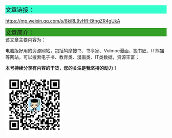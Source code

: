<div style="background-color:#33ffcc;font-size:18px">文章链接：</div>



<a href="https://mp.weixin.qq.com/s/8kiRL9vHfI-BtngZR4gUkA" target="_blank" >https://mp.weixin.qq.com/s/8kiRL9vHfI-BtngZR4gUkA</a>



<div style="background-color:RGB(52,160,40);font-size:18px">文章简介：</div>
该文章主要内容为：

电脑版好用的资源网站，包括鸠摩搜书、书享家、Volmoe漫画、搬书匠、IT熊猫 等网站，可以搜索电子书、教育类、漫画类、IT类数据，资源丰富；



**本号持续分享有内容的干货，您的关注是我坚持的动力！**

<img src="./../../../_assets/clip_image002.jpg" alt="img" style="zoom:33%;" />